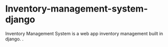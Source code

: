 # Inventory-management-system-django
Inventory Management System is a web app inventory management built in django.
.
